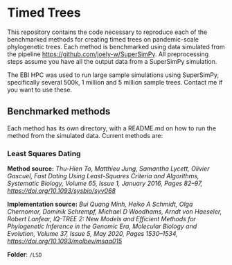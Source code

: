 # Timed Trees
This repository contains the code necessary to reproduce each of the benchmarked methods for creating timed trees on pandemic-scale phylogenetic trees.
Each method is benchmarked using data simulated from the pipeline https://github.com/joely-w/SuperSimPy. All preprocessing steps assume you have all the output data from a SuperSimPy simulation.

The EBI HPC was used to run large sample simulations using SuperSimPy, specifically several 500k, 1 million and 5 million sample trees.
Contact me if you want to use these.

## Benchmarked methods
Each method has its own directory, with a README.md on how to run the method from the simulated data. 
Current methods are: 

### Least Squares Dating 
**Method source:** *Thu-Hien To, Matthieu Jung, Samantha Lycett, Olivier Gascuel, Fast Dating Using Least-Squares Criteria and Algorithms, Systematic Biology, Volume 65, Issue 1, January 2016, Pages 82–97, https://doi.org/10.1093/sysbio/syv068*

**Implementation source:** *Bui Quang Minh, Heiko A Schmidt, Olga Chernomor, Dominik Schrempf, Michael D Woodhams, Arndt von Haeseler, Robert Lanfear, IQ-TREE 2: New Models and Efficient Methods for Phylogenetic Inference in the Genomic Era, Molecular Biology and Evolution, Volume 37, Issue 5, May 2020, Pages 1530–1534, https://doi.org/10.1093/molbev/msaa015*

**Folder**: `/LSD`